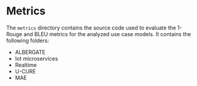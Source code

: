 # Metrics
The `metrics` directory contains the source code used to evaluate the 1-Rouge and BLEU metrics for the analyzed use case models.
It contains the following folders:
- ALBERGATE
- Iot microservices
- Realtime
- U-CURE
- MAE
